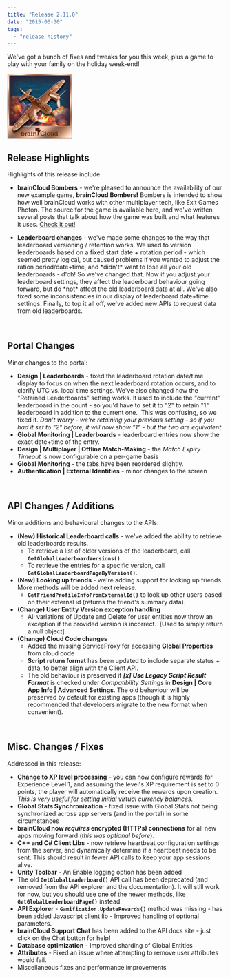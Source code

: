 ```yaml
---
title: "Release 2.11.0"
date: "2015-06-30"
tags: 
  - "release-history"
---
```


We've got a bunch of fixes and tweaks for you this week, plus a game to play with your family on the holiday week-end!

[![Icon_BCBombers](images/Icon_BCBombers-150x150.png)](images/Icon_BCBombers.png)

## Release Highlights

Highlights of this release include:

- **brainCloud Bombers** - we're pleased to announce the availability of our new example game, **brainCloud Bombers!** Bombers is intended to show how well brainCloud works with other multiplayer tech, like Exit Games Photon. The source for the game is available here, and we've written several posts that talk about how the game was built and what features it uses. [Check it out!](/learn/sdk-tutorials/unity-tutorials/braincloud-bombers-example-game/)

- **Leaderboard changes** - we've made some changes to the way that leaderboard versioning / retention works. We used to version leaderboards based on a fixed start date + rotation period - which seemed pretty logical, but caused problems if you wanted to adjust the ration period/date+time, and \*didn't\* want to lose all your old leaderboards - d'oh! So we've changed that. Now if you adjust your leaderboard settings, they affect the leaderboard behaviour going forward, but do \*not\* affect the old leaderboard data at all. We've also fixed some inconsistencies in our display of leaderboard date+time settings. Finally, to top it all off, we've added new APIs to request data from old leaderboards.

 

## Portal Changes

Minor changes to the portal:

- **Design | Leaderboards** - fixed the leaderboard rotation date/time display to focus on when the next leaderboard rotation occurs, and to clarify UTC vs. local time settings. We've also changed how the "Retained Leaderboards" setting works. It used to include the "current" leaderboard in the count - so you'd have to set it to "2" to retain "1" leaderboard in addition to the current one.  This was confusing, so we fixed it. _Don't worry - we're retaining your previous setting - so if you had it set to "2" before, it will now show "1" - but the two are equivalent._
- **Global Monitoring | Leaderboards** - leaderboard entries now show the exact date+time of the entry.
- **Design | Multiplayer | Offline Match-Making** - the _Match Expiry Timeout_ is now configurable on a per-game basis
- **Global Monitoring** - the tabs have been reordered slightly.
- **Authentication | External Identities** - minor changes to the screen

 

## API Changes / Additions

Minor additions and behavioural changes to the APIs:

- **(New) Historical Leaderboard calls** - we've added the ability to retrieve old leaderboards results.
    - To retrieve a list of older versions of the leaderboard, call **`GetGlobalLeaderboardVersions()`**.
    - To retrieve the entries for a specific version, call **`GetGlobalLeaderboardPageByVersion()`**.
- **(New) Looking up friends** - we're adding support for looking up friends. More methods will be added next release.
    - **`GetFriendProfileInfoFromExternalId()`** to look up other users based on their external id (returns the friend's summary data).
- **(Change) User Entity Version exception handling**
    - All variations of Update and Delete for user entities now throw an exception if the provided version is incorrect.  [Used to simply return a null object]
- **(Change) Cloud Code changes**
    - Added the missing ServiceProxy for accessing **Global Properties** from cloud code
    - **Script return format** has been updated to include separate status + data, to better align with the Client API.
    - The old behaviour is preserved if _**[x] Use Legacy Script Result Format**_ is checked under _Compatibility Settings_ in **Design | Core App Info | Advanced Settings**. The old behaviour will be preserved by default for existing apps (though it is highly recommended that developers migrate to the new format when convenient).

 

## Misc. Changes / Fixes

Addressed in this release:

- **Change to XP level processing** - you can now configure rewards for Experience Level 1, and assuming the level's XP requirement is set to 0 points, the player will automatically receive the rewards upon creation. _This is very useful for setting initial virtual currency balances._
- **Global Stats Synchronization** - fixed issue with Global Stats not being synchronized across app servers (and in the portal) in some circumstances
- **brainCloud now _requires_ encrypted (HTTPs) connections** for all new apps moving forward (_this was optional before_).
- **C++ and C# Client Libs** - now retrieve heartbeat configuration settings from the server, and dynamically determine if a heartbeat needs to be sent. This should result in fewer API calls to keep your app sessions alive.
- **Unity Toolbar** - An Enable logging option has been added
- The old **`GetGlobalLeaderboard()`** API call has been deprecated (and removed from the API explorer and the documentation). It will still work for now, but you should use one of the newer methods, like **`GetGlobalLeaderboardPage()`** instead.
- **API Explorer** - **`Gamification.UpdateRewards()`** method was missing - has been added Javascript client lib - Improved handling of optional parameters.
- **brainCloud Support Chat** has been added to the API docs site - just click on the Chat button for help!
- **Database optimization** - Improved sharding of Global Entities
- **Attributes** - Fixed an issue where attempting to remove user attributes would fail.
- Miscellaneous fixes and performance improvements

